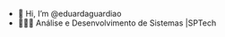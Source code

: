 - 👋 Hi, I’m @eduardaguardiao
- 👩🏻‍💻 Análise e Desenvolvimento de Sistemas |SPTech


<!---
eduardaguardiao/eduardaguardiao is a ✨ special ✨ repository because its `README.md` (this file) appears on your GitHub profile.
You can click the Preview link to take a look at your changes.
--->
